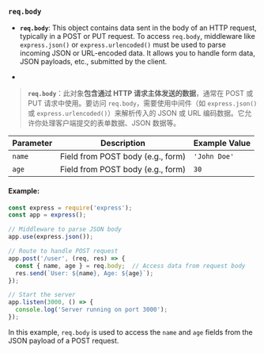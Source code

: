 ### `req.body`

- **`req.body`**: This object contains data sent in the body of an HTTP request, typically in a POST or PUT request. To access `req.body`, middleware like `express.json()` or `express.urlencoded()` must be used to parse incoming JSON or URL-encoded data. It allows you to handle form data, JSON payloads, etc., submitted by the client.

- <audio src="..\..\mp3\`req.body`_ Thi.mp3"></audio>

> **`req.body`**：此对象**包含通过 HTTP 请求主体发送的数据**，通常在 POST 或 PUT 请求中使用。要访问 `req.body`，需要使用中间件（如 `express.json()` 或 `express.urlencoded()`）来解析传入的 JSON 或 URL 编码数据。它允许你处理客户端提交的表单数据、JSON 数据等。
>
> <audio src="..\..\mp3\`req.body`：此对象包.mp3"></audio>

| Parameter | Description                       | Example Value |
| --------- | --------------------------------- | ------------- |
| `name`    | Field from POST body (e.g., form) | `'John Doe'`  |
| `age`     | Field from POST body (e.g., form) | `30`          |

#### Example:

<audio src="..\..\mp3\在这段代码中，`req.bod.mp3"></audio>

```js
const express = require('express');
const app = express();

// Middleware to parse JSON body
app.use(express.json());

// Route to handle POST request
app.post('/user', (req, res) => {
  const { name, age } = req.body;  // Access data from request body
  res.send(`User: ${name}, Age: ${age}`);
});

// Start the server
app.listen(3000, () => {
  console.log('Server running on port 3000');
});
```

In this example, `req.body` is used to access the `name` and `age` fields from the JSON payload of a POST request.